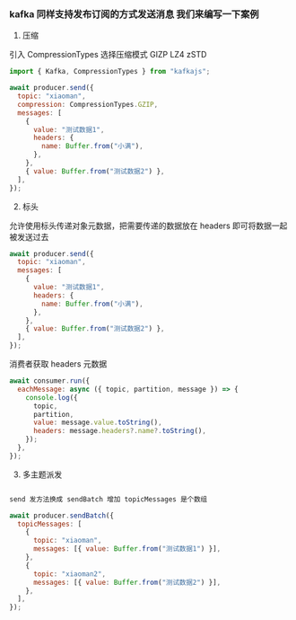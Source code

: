 ### kafka 同样支持发布订阅的方式发送消息 我们来编写一下案例

1. 压缩
  
  引入 CompressionTypes 选择压缩模式 GIZP LZ4 zSTD

```js
import { Kafka, CompressionTypes } from "kafkajs";

await producer.send({
  topic: "xiaoman",
  compression: CompressionTypes.GZIP,
  messages: [
    {
      value: "测试数据1",
      headers: {
        name: Buffer.from("小满"),
      },
    },
    { value: Buffer.from("测试数据2") },
  ],
});
```

2. 标头
  
  允许使用标头传递对象元数据，把需要传递的数据放在 headers 即可将数据一起被发送过去

```js
await producer.send({
  topic: "xiaoman",
  messages: [
    {
      value: "测试数据1",
      headers: {
        name: Buffer.from("小满"),
      },
    },
    { value: Buffer.from("测试数据2") },
  ],
});
```

消费者获取 headers 元数据

```js
await consumer.run({
  eachMessage: async ({ topic, partition, message }) => {
    console.log({
      topic,
      partition,
      value: message.value.toString(),
      headers: message.headers?.name?.toString(),
    });
  },
});
```

3. 多主题派发

```js

send 发方法换成 sendBatch 增加 topicMessages 是个数组

await producer.sendBatch({
  topicMessages: [
    {
      topic: "xiaoman",
      messages: [{ value: Buffer.from("测试数据1") }],
    },
    {
      topic: "xiaoman2",
      messages: [{ value: Buffer.from("测试数据2") }],
    },
  ],
});
```
